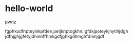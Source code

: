 # hello-world
pwnz

fgphkodfnpteyinkpfden,petjknptogkhn;lgfdkjpoteykjnytlhjdgh
jdfhjghjgfetyjdhmnffhmkgdfjghkgdhmghfdmnjgdf
